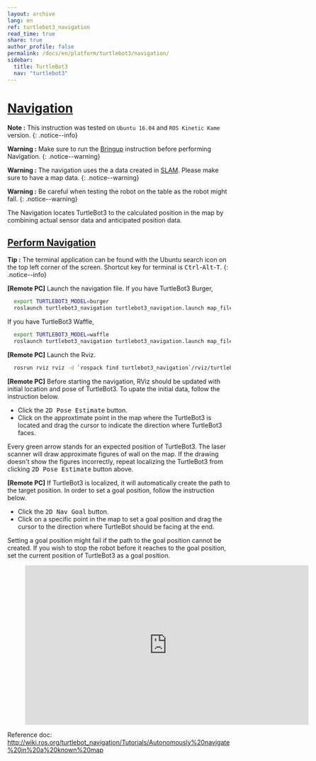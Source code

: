 ```yaml
---
layout: archive
lang: en
ref: turtlebot3_navigation
read_time: true
share: true
author_profile: false
permalink: /docs/en/platform/turtlebot3/navigation/
sidebar:
  title: TurtleBot3
  nav: "turtlebot3"
---
```


<div style="counter-reset: h11 1">
</div>

# [Navigation](#navigation)

**Note :** This instruction was tested on `Ubuntu 16.04` and `ROS Kinetic Kame` version.
{: .notice--info}

**Warning :** Make sure to run the [Bringup](#bringup) instruction before performing Navigation.
{: .notice--warning}

**Warning :** The navigation uses the a data created in [SLAM](#slam). Please make sure to have a map data.
{: .notice--warning}

**Warning :** Be careful when testing the robot on the table as the robot might fall.
{: .notice--warning}

The Navigation locates TurtleBot3 to the calculated position in the map by combining actual sensor data and anticipated position data.


## [Perform Navigation](#perform-navigation)

**Tip :** The terminal application can be found with the Ubuntu search icon on the top left corner of the screen. Shortcut key for terminal is <kbd>Ctrl</kbd>-<kbd>Alt</kbd>-<kbd>T</kbd>.
{: .notice--info}

**[Remote PC]** Launch the navigation file.
If you have TurtleBot3 Burger,

``` bash
  export TURTLEBOT3_MODEL=burger
  roslaunch turtlebot3_navigation turtlebot3_navigation.launch map_file:=$HOME/map.yaml
```

If you have TurtleBot3 Waffle,

``` bash
  export TURTLEBOT3_MODEL=waffle
  roslaunch turtlebot3_navigation turtlebot3_navigation.launch map_file:=$HOME/map.yaml
```

**[Remote PC]** Launch the Rviz.

``` bash
  rosrun rviz rviz -d `rospack find turtlebot3_navigation`/rviz/turtlebot3_nav.rviz
```

**[Remote PC]** Before starting the navigation, RViz should be updated with initial location and pose of TurtleBot3. To upate the initial data, follow the instruction below.

- Click the <kbd>2D Pose Estimate</kbd> button.
- Click on the approxtimate point in the map where the TurtleBot3 is located and drag the cursor to indicate the direction where TurtleBot3 faces.

Every green arrow stands for an expected position of TurtleBot3. The laser scanner will draw approximate figures of wall on the map. If the drawing doesn't show the figures incorrectly, repeat localizing the TurtleBot3 from clicking <kbd>2D Pose Estimate</kbd> button above.

**[Remote PC]** If TurtleBot3 is localized, it will automatically create the path to the target position. In order to set a goal position, follow the instruction below.

- Click the <kbd>2D Nav Goal</kbd> button.
- Click on a specific point in the map to set a goal position and drag the cursor to the direction where TurtleBot should be facing at the end.

Setting a goal position might fail if the path to the goal position cannot be created.
If you wish to stop the robot before it reaches to the goal position, set the current position of TurtleBot3 as a goal position.


<figure class="video_container">
  <iframe width="640" height="360" src="https://www.youtube.com/embed/VYlMywwYALU" frameborder="0" allowfullscreen></iframe>
</figure>

Reference doc: http://wiki.ros.org/turtlebot_navigation/Tutorials/Autonomously%20navigate%20in%20a%20known%20map
